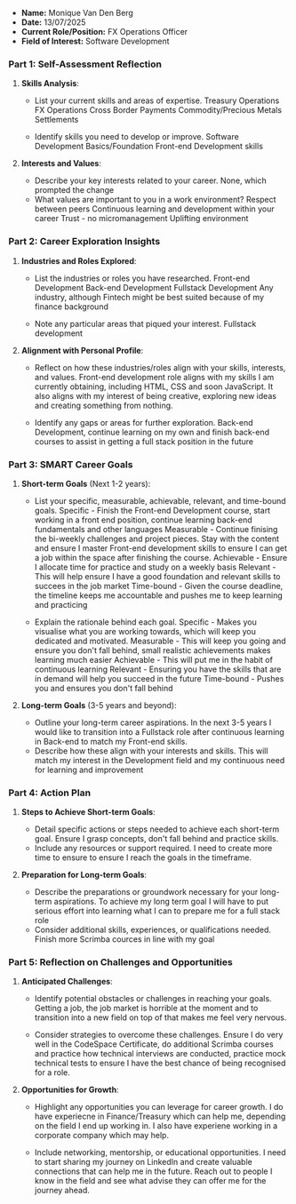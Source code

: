 - **Name:** Monique Van Den Berg
- **Date:** 13/07/2025
- **Current Role/Position:** FX Operations Officer
- **Field of Interest:** Software Development

### Part 1: Self-Assessment Reflection

1. **Skills Analysis**:
    
    - List your current skills and areas of expertise.
        Treasury Operations
        FX Operations
        Cross Border Payments
        Commodity/Precious Metals Settlements

    - Identify skills you need to develop or improve.
        Software Development Basics/Foundation
        Front-end Development skills

2. **Interests and Values**:
    
    - Describe your key interests related to your career.
        None, which prompted the change
    - What values are important to you in a work environment?
        Respect between peers
        Continuous learning and development within your career
        Trust - no micromanagement
        Uplifting environment 

### Part 2: Career Exploration Insights

1. **Industries and Roles Explored**:
    
    - List the industries or roles you have researched.
        Front-end Development
        Back-end Development
        Fullstack Development
        Any industry, although Fintech might be best suited because of my finance background

    - Note any particular areas that piqued your interest.
        Fullstack development

2. **Alignment with Personal Profile**:
    
    - Reflect on how these industries/roles align with your skills, interests, and values.
        Front-end development role aligns with my skills I am currently obtaining, including HTML, CSS and soon JavaScript. It also aligns with my interest of being creative, exploring new ideas and creating something from nothing.

    - Identify any gaps or areas for further exploration.
        Back-end Development, continue learning on my own and finish back-end courses to assist in getting a full stack position in the future

### Part 3: SMART Career Goals

1. **Short-term Goals** (Next 1-2 years):
    
    - List your specific, measurable, achievable, relevant, and time-bound goals.
        Specific - Finish the Front-end Development course, start working in a front end position, continue learning back-end fundamentals and other languages 
        Measurable - Continue finising the bi-weekly challenges and project pieces. Stay with the content and ensure I master Front-end development skills to ensure I can get a job within the space after finishing the course.
        Achievable - Ensure I allocate time for practice and study on a weekly basis
        Relevant - This will help ensure I have a good foundation and relevant skills to succees in the job market
        Time-bound - Given the course deadline, the timeline keeps me accountable and pushes me to keep learning and practicing

    - Explain the rationale behind each goal.
        Specific - Makes you visualise what you are working towards, which will keep you dedicated and motivated.
        Measurable - This will keep you going and ensure you don't fall behind, small realistic achievements makes learning much easier
        Achievable - This will put me in the habit of continuous learning
        Relevant - Ensuring you have the skills that are in demand will help you succeed in the future
        Time-bound - Pushes you and ensures you don't fall behind

2. **Long-term Goals** (3-5 years and beyond):
    
    - Outline your long-term career aspirations.
        In the next 3-5 years I would like to transition into a Fullstack role after continuous learning in Back-end to match my Front-end skills.
    - Describe how these align with your interests and skills.
        This will match my interest in the Development field and my continuous need for learning and improvement

### Part 4: Action Plan

1. **Steps to Achieve Short-term Goals**:
    
    - Detail specific actions or steps needed to achieve each short-term goal.
        Ensure I grasp concepts, don't fall behind and practice skills.
    - Include any resources or support required.
        I need to create more time to ensure to ensure I reach the goals in the timeframe.

2. **Preparation for Long-term Goals**:
    
    - Describe the preparations or groundwork necessary for your long-term aspirations.
        To achieve my long term goal I will have to put serious effort into learning what I can to prepare me for a full stack role
    - Consider additional skills, experiences, or qualifications needed.
        Finish more Scrimba cources in line with my goal

### Part 5: Reflection on Challenges and Opportunities

1. **Anticipated Challenges**:
    
    - Identify potential obstacles or challenges in reaching your goals.
        Getting a job, the job market is horrible at the moment and to transition into a new field on top of that makes me feel very nervous.

    - Consider strategies to overcome these challenges.
        Ensure I do very well in the CodeSpace Certificate, do additional Scrimba courses and practice how technical interviews are conducted, practice mock technical tests to ensure I have the best chance of being recognised for a role.

2. **Opportunities for Growth**:
    
    - Highlight any opportunities you can leverage for career growth.
        I do have experiecne in Finance/Treasury which can help me, depending on the field I end up working in.
        I also have experiene working in a corporate company which may help.

    - Include networking, mentorship, or educational opportunities.
        I need to start sharing my journey on LinkedIn and create valuable connections that can help me in the future. Reach out to people I know in the field and see what advise they can offer me for the journey ahead.



